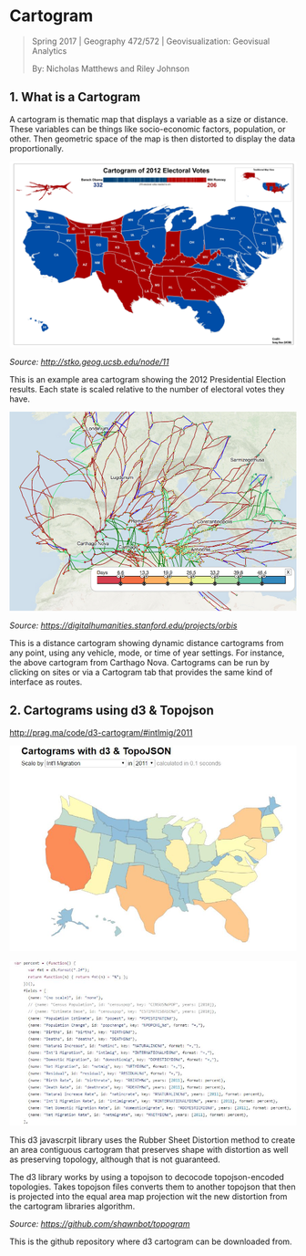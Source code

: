# Cartogram

> Spring 2017 | Geography 472/572 | Geovisualization: Geovisual Analytics
>
> By: Nicholas Matthews and Riley Johnson

## 1. What is a Cartogram

A cartogram is thematic map that displays a variable as a size or distance. These variables can be things like socio-economic factors, population, or other. Then geometric space of the map is then distorted to display the data proportionally.

![cartogramUSelection_SongGao](img/cartogramUSelection_SongGao.jpg)

*Source: http://stko.geog.ucsb.edu/node/11*

This is an example area cartogram showing the 2012 Presidential Election results. Each state is scaled relative to the number of electoral votes they have. 

![o2cart](img/o2cart.png)

*Source: https://digitalhumanities.stanford.edu/projects/orbis*

This is a distance cartogram showing dynamic distance cartograms from any point, using any vehicle, mode, or time of year settings. For instance, the above cartogram from Carthago Nova. Cartograms can be run by clicking on sites or via a Cartogram tab that provides the same kind of interface as routes.





## 2. Cartograms using d3 & Topojson

http://prag.ma/code/d3-cartogram/#intlmig/2011

![d2carto](img/d2carto.JPG)

![d3examples](img\d3examples.JPG)



This d3 javascrpit library uses the Rubber Sheet Distortion method to create an area contiguous cartogram that preserves shape with distortion as well as preserving topology, although that is not guaranteed. 



The d3 library works by using a topojson to decocode topojson-encoded topologies. Takes topojson files converts them to another topojson that then is projected into the equal area map projection wit  the new distortion from the cartogram libraries algorithm.



*Source: https://github.com/shawnbot/topogram*

This is the github repository where d3 cartogram can be downloaded from.
